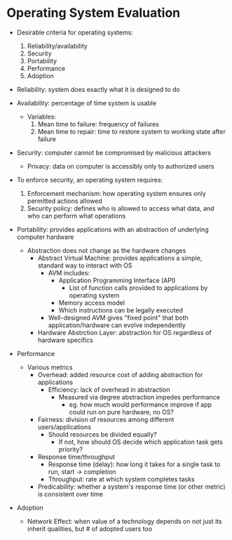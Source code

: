 # Operating System Evaluation

- Desirable criteria for operating systems:
    1. Reliability/availability
    2. Security
    3. Portability
    4. Performance
    5. Adoption

- Reliability: system does exactly what it is designed to do
- Availability: percentage of time system is usable
    - Variables:
        1. Mean time to failure: frequency of failures
        2. Mean time to repair: time to restore system to working state after failure

- Security: computer cannot be compromised by malicious attackers
    - Privacy: data on computer is accessibly only to authorized users
- To enforce security, an operating system requires:
    1. Enforcement mechanism: how operating system ensures only permitted actions allowed
    2. Security policy: defines who is allowed to access what data, and who can perform what operations

- Portability: provides applications with an abstraction of underlying computer hardware
    - Abstraction does not change as the hardware changes
        - Abstract Virtual Machine: provides applications a simple, standard way to interact with OS
            - AVM includes:
                - Application Programming Interface (API)
                    - List of function calls provided to applications by operating system
                - Memory access model
                - Which instructions can be legally executed
            - Well-designed AVM gives "fixed point" that both application/hardware can evolve independently
        - Hardware Abstrction Layer:  abstraction for OS regardless of hardware specifics

- Performance
    - Various metrics
        - Overhead: added resource cost of adding abstraction for applications
            - Efficiency: lack of overhead in abstraction
                - Measured via degree abstraction impedes performance
                    - eg. how much would performance improve if app could run on pure hardware, no OS?
        - Fairness: division of resources among different users/applications
            - Should resources be divided equally?
                - If not, how should OS decide which application task gets priority?
        - Response time/throughput
            - Response time (delay): how long it takes for a single task to run, start -> completion
            - Throughput: rate at which system completes tasks
        - Predicability: whether a system's response time (or other metric) is consistent over time

- Adoption
    - Network Effect: when value of a technology depends on not just its inherit qualities, but # of adopted users too

